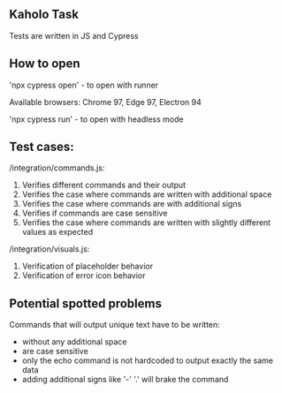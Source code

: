 ## Kaholo Task
Tests are written in JS and Cypress

## How to open
'npx cypress open' - to open with runner

Available browsers: Chrome 97, Edge 97, Electron 94

'npx cypress run' - to open with headless mode

## Test cases:
/integration/commands.js:
1. Verifies different commands and their output
2. Verifies the case where commands are written with additional space
3. Verifies the case where commands are with additional signs
4. Verifies if commands are case sensitive
5. Verifies the case where commands are written with slightly different values as expected

/integration/visuals.js:
1. Verification of placeholder behavior
2. Verification of error icon behavior


## Potential spotted problems
Commands that will output unique text have to be written:
- without any additional space
- are case sensitive
- only the echo command is not hardcoded to output exactly the same data
- adding additional signs like '-' '.' will brake the command
